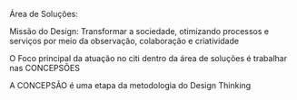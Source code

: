Área de Soluções:

Missão do Design: Transformar a sociedade, otimizando processos e serviços por meio da observação, colaboração e criatividade

O Foco principal da atuação no citi dentro da área de soluções é trabalhar nas CONCEPSÕES

A CONCEPSÃO é uma etapa da metodologia do Design Thinking 
